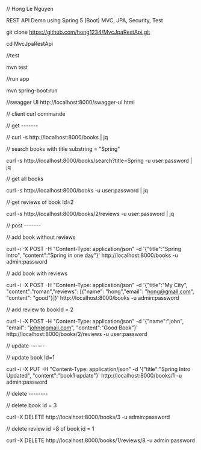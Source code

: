 // Hong Le Nguyen

REST API Demo using Spring 5 (Boot) MVC, JPA, Security, Test

git clone https://github.com/hong1234/MvcJpaRestApi.git

cd MvcJpaRestApi

//test

mvn test

//run app

mvn spring-boot:run

//swagger UI
http://localhost:8000/swagger-ui.html

// client curl commande

// get -------

// curl -s http://localhost:8000/books | jq

// search books with title substring = "Spring"

curl -s http://localhost:8000/books/search?title=Spring -u user:password | jq

// get all books

curl -s http://localhost:8000/books -u user:password | jq

// get reviews of book Id=2

curl -s http://localhost:8000/books/2/reviews -u user:password | jq

// post -------

// add book without reviews

curl -i -X POST -H "Content-Type: application/json" -d '{"title":"Spring Intro", "content":"Spring in one day"}' http://localhost:8000/books -u admin:password

// add book with reviews

curl -i -X POST -H "Content-Type: application/json" -d '{"title":"My City", "content":"roman","reviews": [{"name": "hong","email": "hong@gmail.com", "content": "good"}]}' http://localhost:8000/books -u admin:password

// add review to bookId = 2

curl -i -X POST -H "Content-Type: application/json" -d '{"name":"john", "email": "john@gmail.com", "content":"Good Book"}' http://localhost:8000/books/2/reviews -u user:password

// update ------

// update book Id=1

curl -i -X PUT -H "Content-Type: application/json" -d '{"title":"Spring Intro Updated", "content":"book1 update"}' http://localhost:8000/books/1 -u admin:password


// delete --------

// delete book Id = 3

curl -X DELETE http://localhost:8000/books/3  -u admin:password

// delete review id =8  of book id = 1

curl -X DELETE http://localhost:8000/books/1/reviews/8  -u admin:password
